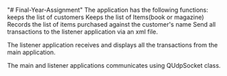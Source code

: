 "# Final-Year-Assignment" 
The application has the following functions:
    keeps the list of customers
    Keeps the list of Items(book or magazine)
    Records the list of items purchased against the customer's name
    Send all transactions to the listener application via an xml file.

The listener application receives and displays all the transactions from the main application.

The main and listener applications communicates using QUdpSocket class.
